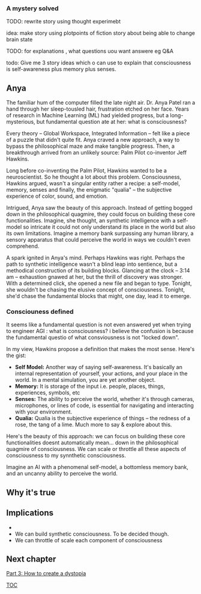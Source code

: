 ### A mystery solved
TODO: rewrite story using thought experimebt

idea: make story using plotpoints of fiction story about being able to change brain state

TODO: for explanations , what questions uou want answere eg Q&A

todo: Give me 3 story ideas which o can use to explain  that consciousness is self-awareness plus memory plus senses.

## Anya
The familiar hum of the computer filled the late night air. Dr. Anya Patel ran a hand through her sleep-tousled hair, frustration etched on her face. Years of research in Machine Learning (ML) had yielded progress, but a long-mysterious, but fundamental question ate at her: what is consciousness?

Every theory – Global Workspace, Integrated Information – felt like a piece of a puzzle that didn't quite fit. Anya craved a new approach, a way to bypass the philosophical maze and make tangible progress. Then, a breakthrough arrived from an unlikely source:  Palm Pilot co-inventor Jeff Hawkins.

Long before co-inventing the Palm Pilot, Hawkins wanted to be a neuroscientist. So he thought a lot about this problem. Consciousness, Hawkins argued, wasn't a singular entity rather a recipe: a self-model, memory, senses and finally, the enigmatic "qualia" – the subjective experience of color, sound, and emotion.

Intrigued, Anya saw the beauty of this approach. Instead of getting bogged down in the philosophical quagmire, they could focus on building these core functionalities. Imagine, she thought, an synthetic intelligence with a self-model so intricate it could not only understand its place in the world but also its own limitations. Imagine a memory bank surpassing any human library, a sensory apparatus that could perceive the world in ways we couldn't even comprehend.

A spark ignited in Anya's mind. Perhaps Hawkins was right. Perhaps the path to synthetic intelligence wasn't a blind leap into sentience, but a methodical construction of its building blocks. Glancing at the clock – 3:14 am – exhaustion gnawed at her, but the thrill of discovery was stronger. With a determined click, she opened a new file and began to type. Tonight, she wouldn't be chasing the elusive concept of consciousness. Tonight, she'd chase the fundamental blocks that might, one day, lead it to emerge. 

### Consciouness defined

It seems like a fundamental question is not even answered yet when trying to engineer AGI : what is consciousness? i believe the confusion is because the fundamental questio  of what consviousness is not "locked down". 

In my view, Hawkins propose a definition that makes the most sense. Here's the gist:

* **Self Model:**  Another way of saying self-awareness. It's basically an internal representation of yourself, your actions, and your place in the world. In a mental simulation, you are yet another object.
* **Memory:** It is storage of the input i.e. people, places, things, experiences, symbols, etc
* **Senses:** The ability to perceive the world, whether it's through cameras, microphones, or lines of code, is essential for navigating and interacting with your environment.
* **Qualia:**  Qualia is the subjective experience of things – the redness of a rose, the tang of a lime. Much more to say & explore about this. 

Here's the beauty of this approach: we can focus on building these core functionalities doesnt automatically mean... down in the philosophical quagmire of consciousness. We can scale or throttle all these aspects of consciousness to my synnthetic consciousness. 

Imagine an AI with a phenomenal self-model, a bottomless memory bank, and an uncanny ability to perceive the world. 

## Why it's true


## Implications
- 
- We can build synthetic consciousness. To be decided though.
- We can throttle of scale each component of consciousness


## Next chapter

[Part 3: How to create a dystopia](Part3-howto-create-a-dystopia.md)

[TOC](https://pebreo.github.io/)


